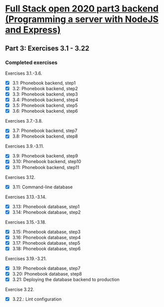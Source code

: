 # [Full Stack open 2020 part3 backend (Programming a server with NodeJS and Express)](https://fullstackopen.com/en/part3)

## Part 3: Exercises 3.1 - 3.22

### Completed exercises

Exercises 3.1.-3.6.

- [x] 3.1: Phonebook backend, step1
- [x] 3.2: Phonebook backend, step2
- [x] 3.3: Phonebook backend, step3
- [x] 3.4: Phonebook backend, step4
- [x] 3.5: Phonebook backend, step5
- [x] 3.6: Phonebook backend, step6

Exercises 3.7.-3.8.

- [x] 3.7: Phonebook backend, step7
- [x] 3.8: Phonebook backend, step8

Exercises 3.9.-3.11.

- [x] 3.9: Phonebook backend, step9
- [x] 3.10: Phonebook backend, step10
- [x] 3.11: Phonebook backend, step11

Exercises 3.12.

- [x] 3.11: Command-line database

Exercises 3.13.-3.14.

- [x] 3.13: Phonebook database, step1
- [x] 3.14: Phonebook database, step2

Exercises 3.15.-3.18.

- [x] 3.15: Phonebook database, step3
- [x] 3.16: Phonebook database, step4
- [x] 3.17: Phonebook database, step5
- [x] 3.18: Phonebook database, step6

Exercises 3.19.-3.21.

- [x] 3.19: Phonebook database, step7
- [x] 3.20: Phonebook database, step8
- [x] 3.21: Deploying the database backend to production

Exercise 3.22.

- [x] 3.22.: Lint configuration
